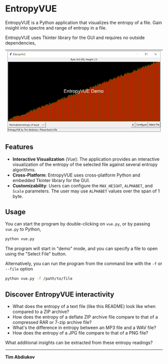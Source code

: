 # EntropyVUE

EntropyVUE is a Python application that visualizes the entropy of a file. Gain insight into spectre and range of entropy in a file.

EntropyVUE uses Tkinter library for the GUI and requires no outside dependencies,

![GUI](.img/gui.png) |
---- | 

## Features

- **Interactive Visualization** (*Vue*): The application provides an interactive visualization of the entropy of the selected file against several entropy algorithms.
- **Cross-Platform**: EntropyVUE uses cross-platform Python and embedded Tkinter library for the GUI.
- **Customizability**: Users can configure the `MAX_HEIGHT`, `ALPHABET`, and `Scale` parameters. The user may use `ALPHABET` values over the span of 1 byte.

## Usage

You can start the program by double-clicking on `vue.py`, or by passing `vue.py` to Python,
```bash
python vue.py
```

The program will start in "demo" mode, and you can specify a file to open using the "Select File" button.

Alternatively, you can run the program from the command line with the `-f` or `--file` option

```bash
python vue.py -f /path/to/file
```

## Discover EntropyVUE interactivity

* What does the entropy of a text file (like this README) look like when compared to a ZIP archive?
* How does the entropy of a deflate ZIP archive file compare to that of a compressed RAR or 7-zip archive file?
* What's the difference in entropy between an MP3 file and a WAV file?
* How does the entropy of a JPG file compare to that of a PNG file?

What additional insights can be extracted from these entropy readings?

-----------------------------------

**Tim Abdiukov**
